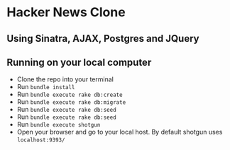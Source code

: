 # Hacker News Clone

## Using Sinatra, AJAX, Postgres and JQuery

## Running on your local computer

* Clone the repo into your terminal
* Run `bundle install`
* Run `bundle execute rake db:create`
* Run `bundle execute rake db:migrate`
* Run `bundle execute rake db:seed`
* Run `bundle execute rake db:seed`
* Run `bundle execute shotgun`
* Open your browser and go to your local host.  By default shotgun uses `localhost:9393/`
